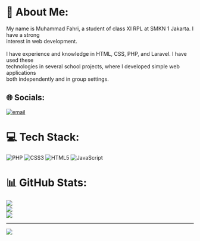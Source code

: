 # 💫 About Me:
My name is Muhammad Fahri, a student of class XI RPL at SMKN 1 Jakarta. I have a strong<br>interest in web development.<br><br>I have experience and knowledge in HTML, CSS, PHP, and Laravel. I have used these<br>technologies in several school projects, where I developed simple web applications<br>both independently and in group settings.


## 🌐 Socials:
[![email](https://img.shields.io/badge/Email-D14836?logo=gmail&logoColor=white)](mailto:mf3652878@gmail.com) 

# 💻 Tech Stack:
![PHP](https://img.shields.io/badge/php-%23777BB4.svg?style=for-the-badge&logo=php&logoColor=white) ![CSS3](https://img.shields.io/badge/css3-%231572B6.svg?style=for-the-badge&logo=css3&logoColor=white) ![HTML5](https://img.shields.io/badge/html5-%23E34F26.svg?style=for-the-badge&logo=html5&logoColor=white) ![JavaScript](https://img.shields.io/badge/javascript-%23323330.svg?style=for-the-badge&logo=javascript&logoColor=%23F7DF1E)
# 📊 GitHub Stats:
![](https://github-readme-stats.vercel.app/api?username=Zero-117&theme=dark&hide_border=false&include_all_commits=true&count_private=true)<br/>
![](https://nirzak-streak-stats.vercel.app/?user=Zero-117&theme=dark&hide_border=false)<br/>
![](https://github-readme-stats.vercel.app/api/top-langs/?username=Zero-117&theme=dark&hide_border=false&include_all_commits=true&count_private=true&layout=compact)

---
[![](https://visitcount.itsvg.in/api?id=Zero-117&icon=0&color=0)](https://visitcount.itsvg.in)

<!-- Proudly created with GPRM ( https://gprm.itsvg.in ) -->
